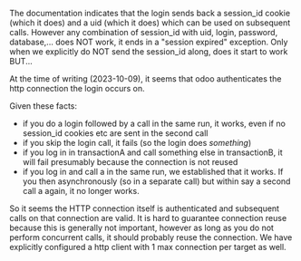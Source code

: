 The documentation indicates that the login sends back a session_id cookie (which it does) and a uid (which it does) which can be used on subsequent calls.
However any combination of session_id with uid, login, password, database,... does NOT work, it ends in a "session expired" exception.
Only when we explicitly do NOT send the session_id along, does it start to work BUT...

At the time of writing (2023-10-09), it seems that odoo authenticates the http connection the login occurs on.

Given these facts:

- if you do a login followed by a call in the same run, it works, even if no session_id cookies etc are sent in the second call
- if you skip the login call, it fails (so the login does _something_)
- if you log in in transactionA and call something else in transactionB, it will fail presumably because the connection is not reused
- if you log in and call a in the same run, we established that it works. If you then asynchronously (so in a separate call) but within say a second call a again, it no longer works.

So it seems the HTTP connection itself is authenticated and subsequent calls on that connection are valid.
It is hard to guarantee connection reuse because this is generally not important, however as long as you do not perform concurrent calls, it should probably reuse the connection.
We have explicitly configured a http client with 1 max connection per target as well.